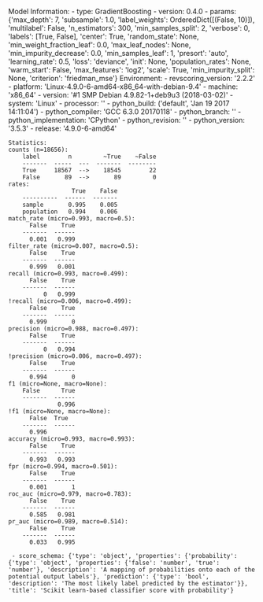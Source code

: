 Model Information:
	 - type: GradientBoosting
	 - version: 0.4.0
	 - params: {'max_depth': 7, 'subsample': 1.0, 'label_weights': OrderedDict([(False, 10)]), 'multilabel': False, 'n_estimators': 300, 'min_samples_split': 2, 'verbose': 0, 'labels': [True, False], 'center': True, 'random_state': None, 'min_weight_fraction_leaf': 0.0, 'max_leaf_nodes': None, 'min_impurity_decrease': 0.0, 'min_samples_leaf': 1, 'presort': 'auto', 'learning_rate': 0.5, 'loss': 'deviance', 'init': None, 'population_rates': None, 'warm_start': False, 'max_features': 'log2', 'scale': True, 'min_impurity_split': None, 'criterion': 'friedman_mse'}
	Environment:
	 - revscoring_version: '2.2.2'
	 - platform: 'Linux-4.9.0-6-amd64-x86_64-with-debian-9.4'
	 - machine: 'x86_64'
	 - version: '#1 SMP Debian 4.9.82-1+deb9u3 (2018-03-02)'
	 - system: 'Linux'
	 - processor: ''
	 - python_build: ('default', 'Jan 19 2017 14:11:04')
	 - python_compiler: 'GCC 6.3.0 20170118'
	 - python_branch: ''
	 - python_implementation: 'CPython'
	 - python_revision: ''
	 - python_version: '3.5.3'
	 - release: '4.9.0-6-amd64'
	
	Statistics:
	counts (n=18656):
		label        n         ~True    ~False
		-------  -----  ---  -------  --------
		True     18567  -->    18545        22
		False       89  -->       89         0
	rates:
		              True    False
		----------  ------  -------
		sample       0.995    0.005
		population   0.994    0.006
	match_rate (micro=0.993, macro=0.5):
		  False    True
		-------  ------
		  0.001   0.999
	filter_rate (micro=0.007, macro=0.5):
		  False    True
		-------  ------
		  0.999   0.001
	recall (micro=0.993, macro=0.499):
		  False    True
		-------  ------
		      0   0.999
	!recall (micro=0.006, macro=0.499):
		  False    True
		-------  ------
		  0.999       0
	precision (micro=0.988, macro=0.497):
		  False    True
		-------  ------
		      0   0.994
	!precision (micro=0.006, macro=0.497):
		  False    True
		-------  ------
		  0.994       0
	f1 (micro=None, macro=None):
		False      True
		-------  ------
		          0.996
	!f1 (micro=None, macro=None):
		  False  True
		-------  ------
		  0.996
	accuracy (micro=0.993, macro=0.993):
		  False    True
		-------  ------
		  0.993   0.993
	fpr (micro=0.994, macro=0.501):
		  False    True
		-------  ------
		  0.001       1
	roc_auc (micro=0.979, macro=0.783):
		  False    True
		-------  ------
		  0.585   0.981
	pr_auc (micro=0.989, macro=0.514):
		  False    True
		-------  ------
		  0.033   0.995
	
	 - score_schema: {'type': 'object', 'properties': {'probability': {'type': 'object', 'properties': {'false': 'number', 'true': 'number'}, 'description': 'A mapping of probabilities onto each of the potential output labels'}, 'prediction': {'type': 'bool', 'description': 'The most likely label predicted by the estimator'}}, 'title': 'Scikit learn-based classifier score with probability'}

